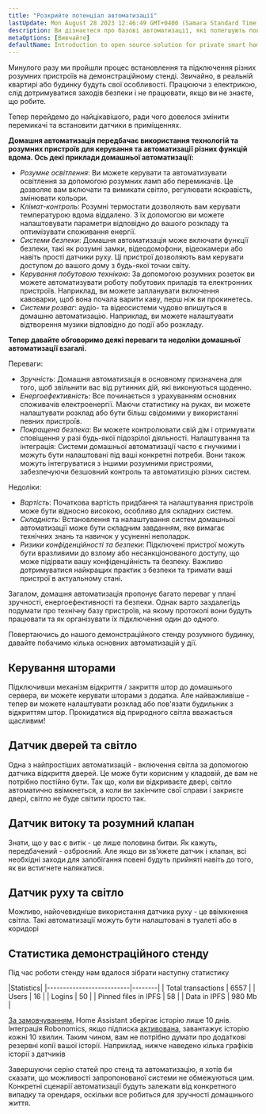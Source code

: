 ```yaml
---
title: "Розкрийте потенціал автоматизації"
lastUpdate: Mon August 28 2023 12:46:49 GMT+0400 (Samara Standard Time)
description: Ви дізнаєтеся про базові автоматизації, які полегшують повсякденне життя на прикладі стенду для розумного будинку.
metaOptions: [Вивчайте]
defaultName: Introduction to open source solution for private smart homes
---
```


<RoboAcademyText>Минулого разу ми пройшли процес встановлення та підключення різних розумних пристроїв на демонстраційному стенді. Звичайно, в реальній квартирі або будинку будуть свої особливості. Працюючи з електрикою, слід дотримуватися заходів безпеки і не працювати, якщо ви не знаєте, що робите.

Тепер перейдемо до найцікавішого, ради чого довелося змінити перемикачі та встановити датчики в приміщеннях.</RoboAcademyText>

**Домашня автоматизація передбачає використання технологій та розумних пристроїв для керування та автоматизації різних функцій вдома. Ось декі приклади домашньої автоматизації:**

* *Розумне освітлення*: Ви можете керувати та автоматизувати освітлення за допомогою розумних ламп або перемикачів. Це дозволяє вам включати та вимикати світло, регулювати яскравість, змінювати кольори.
* *Клімат-контроль*: Розумні термостати дозволяють вам керувати температурою вдома віддалено. З їх допомогою ви можете налаштовувати параметри відповідно до вашого розкладу та оптимізувати споживання енергії.
* *Системи безпеки*: Домашня автоматизація може включати функції безпеки, такі як розумні замки, відеодомофони, відеокамери або навіть прості датчики руху. Ці пристрої дозволяють вам керувати доступом до вашого дому з будь-якої точки світу.
* *Керування побутовою технікою*: За допомогою розумних розеток ви можете автоматизувати роботу побутових приладів та електронних пристроїв. Наприклад, ви можете запланувати включення кавоварки, щоб вона почала варити каву, перш ніж ви прокинетесь.
* *Системи розваг*: аудіо- та відеосистеми чудово впишуться в домашню автоматизацію. Наприклад, ви можете налаштувати відтворення музики відповідно до події або розкладу.

**Тепер давайте обговоримо деякі переваги та недоліки домашньої автоматизації взагалі.**

Переваги:

* *Зручність*: Домашня автоматизація в основному призначена для того, щоб звільнити вас від рутинних дій, які виконуються щоденно.
* *Енергоефективність*: Все починається з урахуванням основних споживачів електроенергії. Маючи статистику на руках, ви можете налаштувати розклад або бути більш свідомими у використанні певних пристроїв.
* *Покращена безпека*: Ви можете контролювати свій дім і отримувати сповіщення у разі будь-якої підозрілої діяльності.
Налаштування та інтеграція: Системи домашньої автоматизації часто є гнучкими і можуть бути налаштовані під ваші конкретні потреби. Вони також можуть інтегруватися з іншими розумними пристроями, забезпечуючи безшовний контроль та автоматизцію різних систем.

Недоліки:

* *Вартість*: Початкова вартість придбання та налаштування пристроїв може бути відносно високою, особливо для складних систем.
* *Складність*: Встановлення та налаштування систем домашньої автоматизації може бути складним завданням, яке вимагає технічних знань та навичок у усуненні неполадок.
* *Ризики конфіденційності та безпеки*: Підключені пристрої можуть бути вразливими до взлому або несанкціонованого доступу, що може підірвати вашу конфіденційність та безпеку. Важливо дотримуватися найкращих практик з безпеки та тримати ваші пристрої в актуальному стані.

Загалом, домашня автоматизація пропонує багато переваг у плані зручності, енергоефективності та безпеки. Однак варто заздалегідь подумати про технічну базу пристроїв, на якому протоколі вони будуть працювати та як організувати їх підключення один до одного.

Повертаючись до нашого демонстраційного стенду розумного будинку, давайте побачимо кілька основних автоматизацій у дії.

## Керування шторами

<LessonVideo :videos="[{src: 'https://crustipfs.info/ipfs/QmRMibK3Huppxfhvjk3Hs5NBn4ndFoxHHA2mJn22URnwf4', type: 'webm'}]" cover="smart-home-intro/assembling-smart-home-board-1.png" />

Підключивши механізм відкриття / закриття штор до домашнього сервера, ви можете керувати шторами з додатка. Але найважливіше - тепер ви можете налаштувати розклад або пов'язати будильник з відкриттям штор. Прокидатися від природного світла вважається щасливим!

## Датчик дверей та світло

<LessonVideo :videos="[{src: 'https://crustipfs.info/ipfs/QmR1WHAAdmPxSP2neFV8VhqFShbeVaYUsNLQ7n9Exh3JUz', type: 'webm'}]" cover="smart-home-intro/assembling-smart-home-board-1.png" />

Одна з найпростіших автоматизацій - включення світла за допомогою датчика відкриття дверей. Це може бути корисним у кладовій, де вам не потрібно постійно бути. Так що, коли ви відкриваєте двері, світло автоматично ввімкнеться, а коли ви закінчите свої справи і закриєте двері, світло не буде світити просто так.

## Датчик витоку та розумний клапан

<LessonVideo :videos="[{src: 'https://crustipfs.info/ipfs/QmVEdwbE1wagebNybfneGKWpAPp3fyXBNnFRt2vduyMSCP', type: 'webm'}]" cover="smart-home-intro/assembling-smart-home-board-1.png" />

Знати, що у вас є витік - це лише половина битви. Як кажуть, передбачений - озброєний. Але якщо ви зв'яжете датчик і клапан, всі необхідні заходи для запобігання повені будуть прийняті навіть до того, як ви встигнете налякатися.

## Датчик руху та світло

<LessonVideo :videos="[{src: 'https://crustipfs.info/ipfs/QmWMAC3dUvuUg6Zxszoe3aJDatPCaw48QVSyujWyrhKJih', type: 'webm'}]" cover="smart-home-intro/assembling-smart-home-board-1.png" />

Можливо, найочевидніше використання датчика руху - це ввімкнення світла. Такі автоматизації можуть бути налаштовані в туалеті або в коридорі

## Статистика демонстраційного стенду

Під час роботи стенду нам вдалося зібрати наступну статистику

|Statistics|
|--------------------------|--------|
| Total transactions       | 6557   |
| Users                    | 16     |
| Logins                   | 50     |
| Pinned files in IPFS     | 58     |
| Data in IPFS             | 980 Mb |

[За замовчуванням](https://www.home-assistant.io/integrations/recorder/), Home Assistant зберігає історію лише 10 днів. Інтеграція Robonomics, якщо підписка [активована](https://dapp.robonomics.network/#/rws-activate), завантажує історію кожні 10 хвилин. Таким чином, вам не потрібно думати про додаткові резервні копії вашої історії. Наприклад, нижче наведено кілька графіків історії з датчиків

<LessonImages figure figureCaption="Image 1. Turn on the boiler button" src="smart-home-intro/unleash-boiler.png" alt="Image 1. Turn on the boiler button"/>

<LessonImages figure figureCaption="Image 2. Temperature sensor" src="smart-home-intro/unleash-temperature.png" alt="Image 2. Temperature sensor"/>

<LessonImages figure figureCaption="Image 3. Humidity sensor" src="smart-home-intro/unleash-humidity.png" alt="Image 3. Humidity sensor"/>

Завершуючи серію статей про стенд та автоматизацію, я хотів би сказати, що можливості запропонованої системи не обмежуються цим. Конкретні сценарії автоматизації будуть залежати від конкретного випадку та орендаря, оскільки все робиться для зручності домашнього життя.
